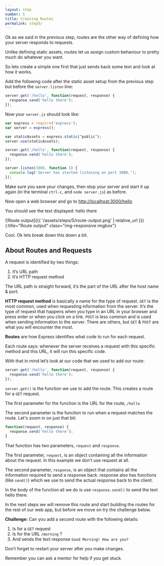 ```yaml
---
layout: step
number: 5
title: Creating Routes
permalink: step5/
---
```


Ok as we said in the previous step, routes are the other way of defining how your server responds to requests.

Unlike defining static assets, routes let us assign custom behaviour to pretty much do whatever you want.

So lets create a simple one first that just sends back some text and look at how it works.

Add the following code after the static asset setup from the previous step but before the `server.listen` line:

```javascript
server.get('/hello', function(request, response) {
  response.send('hello there');
});
```

Now your `server.js` should look like:

```javascript
var express = require('express');
var server = express();

var staticAssets = express.static(‘public’);
server.use(staticAssets);

server.get('/hello', function(request, response) {
  response.send('hello there');
});

server.listen(3000, function () {
  console.log('Server has started listening on port 3000.’);
});
```

Make sure you save your changes, then stop your server and start it up again (in the terminal `ctrl-c`, and `node server.js`) as before.

Now open a web browser and go to <http://localhost:3000/hello>

You should see the text displayed: hello there

![Route output]({{ '/assets/steps/5/route-output.png' | relative_url }}){:title="Route output" class="img-responsive imgbox"}


Cool.  Ok lets break down this down a bit.

## About Routes and Requests

A request is identified by two things:

1. It’s URL path
2. It’s HTTP request method

The URL path is straight forward, it’s the part of the URL after the host name & port.

**HTTP request method** is basically a name for the type of request.  `GET` is the most common, used when requesting information from the server. It’s the type of request that happens when you type in an URL in your browser and press enter or when you click on a link. `POST` is less common and is used when sending information to the server.  There are others, but `GET` & `POST` are what you will encounter the most.

**Routes** are how Express identifies what code to run for each request.  

Each route says: whenever the server receives a request with this specific method and this URL, it will run this specific code.

With that in mind let’s look at our code that we used to add our route:

```javascript
server.get('/hello', function(request, response) {
  response.send('hello there');
});
```

`server.get()` is the function we use to add the route.  This creates a route for a `GET` request.

The first parameter for the function is the URL for the route, `/hello`

The second parameter is the function to run when a request matches the route.  Let's zoom in on just that bit:

```javascript
function(request, response) {
  response.send('hello there');
}
```

That function has two parameters, `request` and `response`.

The first parameter, `request`, is an object containing all the information about the request.  In this example we don’t use request at all.

The second parameter, `response`, is an object that contains all the information required to send a response back.  response also has functions (like `send()`) which we use to send the actual response back to the client.

In the body of the function all we do is use `response.send()` to send the text hello there.

In the next steps we will remove this route and start building the routes for the rest of our web app, but before we move on try the challenge below.

**Challenge:**	Can you add a second route with the following details:

1. Is for a `GET` request
2. Is for the URL `/morning` ?
3. And sends the text response `Good Morning! How are you?`

Don’t forget to restart your server after you make changes.

Remember you can ask a mentor for help if you get stuck.



